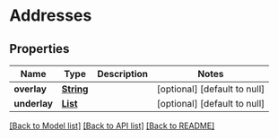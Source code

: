 # Addresses
## Properties

Name | Type | Description | Notes
------------ | ------------- | ------------- | -------------
**overlay** | [**String**](string.md) |  | [optional] [default to null]
**underlay** | [**List**](string.md) |  | [optional] [default to null]

[[Back to Model list]](../README.md#documentation-for-models) [[Back to API list]](../README.md#documentation-for-api-endpoints) [[Back to README]](../README.md)

